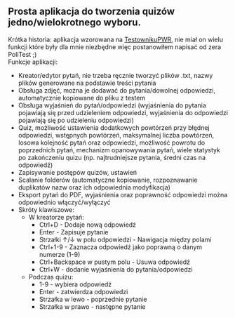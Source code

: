 ## Prosta aplikacja do tworzenia quizów jedno/wielokrotnego wyboru.
Krótka historia: aplikacja wzorowana na [TestownikuPWR](https://github.com/TestownikiPWR), nie miał on wielu funkcji które były dla mnie niezbędne więc postanowiłem napisać od zera PoliTest ;)
<br>
Funkcje aplikacji:
* Kreator/edytor pytań, nie trzeba ręcznie tworzyć plików .txt, nazwy plików generowane na podstawie treści pytania
* Obsługa zdjęć, można je dodawać do pytania/dowolnej odpowiedzi, automatycznie kopiowane do pliku z testem
* Obsługa wyjaśnień do pytań/odpowiedzi (wyjaśnienia do pytania pojawiają się przed udzieleniem odpowiedzi, wyjaśnienia do odpowiedzi pojawiają się po udzieleniu odpowiedzi)
* Quiz, możliwość ustawienia dodatkowych powtórzeń przy błędnej odpowiedzi, wstępnych powtórzeń, maksymalnej liczba powtórzeń, losowa kolejność pytań oraz odpowiedzi, możliwość powrotu do poprzednich pytań, mechanizm opanowywania pytań, wiele statystyk po zakończeniu quizu (np. najtrudniejsze pytania, średni czas na odpowiedź)
* Zapisywanie postępów quizów, ustawień
* Scalanie folderów (automatyczne kopiowanie, rozpoznawanie duplikatów nazw oraz ich odpowiednia modyfikacja)
* Eksport pytań do PDF, wyjaśnienia oraz poprawność odpowiedzi można odpowiednio włączyć/wyłączyć
* Skróty klawiszowe:
  * W kreatorze pytań:
    * Ctrl+D - Dodaje nową odpowiedź
    * Enter - Zapisuje pytanie
    * Strzałki ↑/↓ w polu odpowiedzi - Nawigacja między polami
    * Ctrl+1-9 - Zaznacza odpowiedź jako poprawną o danym numerze (1-9)
    * Ctrl+Backspace w pustym polu - Usuwa odpowiedź 
    * Ctrl+W - dodanie wyjaśnienia do pytania/odpowiedzi
  * Podczas quizu:
    * 1-9 - wybiera odpowiedź
    * Enter - zatwierdza odpowiedzi
    * Strzałka w lewo - poprzednie pytanie
    * Strzałka w prawo - następne pytanie
